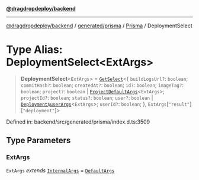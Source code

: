 [**@dragdropdeploy/backend**](../../../../../README.md)

***

[@dragdropdeploy/backend](../../../../../README.md) / [generated/prisma](../../../README.md) / [Prisma](../README.md) / DeploymentSelect

# Type Alias: DeploymentSelect\<ExtArgs\>

> **DeploymentSelect**\<`ExtArgs`\> = [`GetSelect`](../../../runtime/library/type-aliases/GetSelect.md)\<\{ `buildLogsUrl?`: `boolean`; `commitHash?`: `boolean`; `createdAt?`: `boolean`; `id?`: `boolean`; `imageTag?`: `boolean`; `project?`: `boolean` \| [`ProjectDefaultArgs`](ProjectDefaultArgs.md)\<`ExtArgs`\>; `projectId?`: `boolean`; `status?`: `boolean`; `user?`: `boolean` \| [`Deployment$userArgs`](Deployment$userArgs.md)\<`ExtArgs`\>; `userId?`: `boolean`; \}, `ExtArgs`\[`"result"`\]\[`"deployment"`\]\>

Defined in: backend/src/generated/prisma/index.d.ts:3509

## Type Parameters

### ExtArgs

`ExtArgs` *extends* [`InternalArgs`](../../../runtime/library/type-aliases/InternalArgs.md) = [`DefaultArgs`](../../../runtime/library/type-aliases/DefaultArgs.md)
